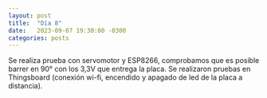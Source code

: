 ```yaml
---
layout: post
title:  "Día 8"
date:   2023-09-07 19:30:00 -0300
categories: posts
---
```


Se realiza prueba con servomotor y ESP8266, comprobamos que es posible barrer en 90° con los 3,3V que entrega la placa. Se realizaron pruebas en Thingsboard (conexión wi-fi, encendido y apagado de led de la placa a distancia).

